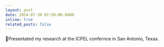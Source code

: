 ```yaml
---
layout: post
date: 2024-07-30 07:59:00-0400
inline: true
related_posts: false
---
```


:microphone:Presentated my research at the ICPEL confernce in San Antonio, Texas.